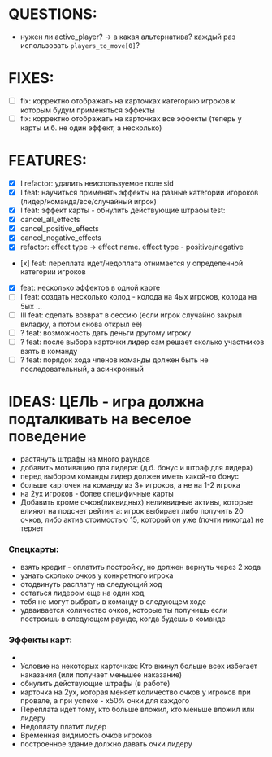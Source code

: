# QUESTIONS:
- нужен ли active_player? ->  а какая альтернатива? каждый раз использовать `players_to_move[0]`?

# FIXES:
- [ ] fix: корректно отображать на карточках категорию игроков к которым будум применяться эффекты
- [ ] fix: корректно отображать на карточках все эффекты (теперь у карты м.б. не один эффект, а несколько)
# FEATURES:
- [x] I refactor: удалить неиспользуемое поле sid
- [x] I feat: научиться применять эффекты на разные категории игороков (лидер/команда/все/случайный игрок)
- [x] I feat: эффект карты - обнулить действующие штрафы
test:
- [x] cancel_all_effects
- [x] cancel_positive_effects
- [x] cancel_negative_effects
- [x] refactor: effect type -> effect name. effect type - positive/negative
- [х] feat: переплата идет/недоплата отнимается у определенной категории игроков
- [x] feat: несколько эффектов в одной карте
- [ ] I feat: создать несколько колод - колода на 4ых игроков, колода на 5ых ...
- [ ] III feat: cделать возврат в сессию (если игрок случайно закрыл вкладку, а потом снова открыл её)
- [ ] ? feat: возможность дать деньги другому игроку
- [ ] ? feat: после выбора карточки лидер сам решает сколько участников взять в команду
- [ ] ? feat: порядок хода членов команды должен быть не последовательный, а асинхронный

# IDEAS: ЦЕЛЬ - игра должна подталкивать на веселое поведение
- растянуть штрафы на много раундов
- добавить мотивацию для лидера: (д.б. бонус и штраф для лидера)
- перед выбором команды лидер должен иметь какой-то бонус
- больше карточек на команду из 3+ игроков, а не на 1-2 игрока
- на 2ух игроков - более специфичные карты
- Добавить кроме очков(ликвидных) неликвидные активы, которые влияют на подсчет рейтинга: игрок выбирает либо получить 20 очков, либо актив стоимостью 15, который он уже (почти никогда) не теряет
### Спецкарты:
- взять кредит - оплатить постройку, но должен вернуть через 2 хода
- узнать сколько очков у конкретного игрока
- отодвинуть расплату на следующий ход
- остаться лидером еще на один ход
- тебя не могут выбрать в команду в следующем ходе
- удваивается количество очков, которые ты получишь если построишь в следующем раунде, когда будешь в команде
### Эффекты карт:
- 
- Условие на некоторых карточках: Кто вкинул больше всех избегает наказания (или получает меньшее наказание)
- обнулить действующие штрафы (в работе)
- карточка на 2ух, которая меняет количество очков у игроков при провале, а при успехе - х50% очки для каждого
- Переплата идет тому, кто больше вложил, кто меньше вложил или лидеру
- Недоплату платит лидер
- Временная видимость очков игроков
- построенное здание должно давать очки лидеру